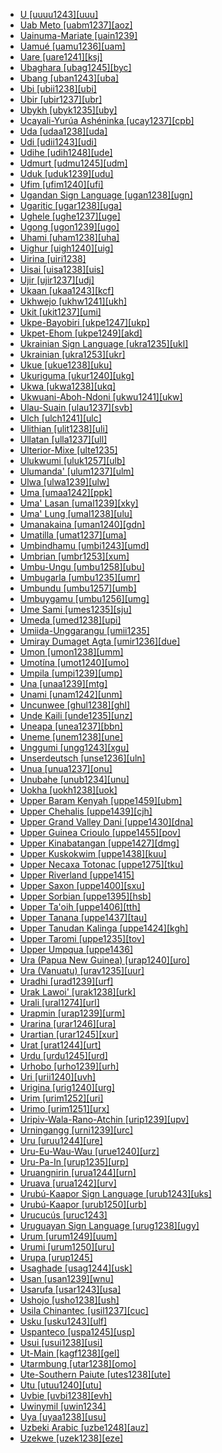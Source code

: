 - [U [uuuu1243][uuu]](tree/aust1305/khas1273/pala1352/east2331/angk1246/uuuu1243/uuuu1243.ini)
- [Uab Meto [uabm1237][aoz]](tree/aust1307/nucl1752/mala1545/cent2237/cent2245/timo1259/west2545/oecu1234/uabm1237/uabm1237.ini)
- [Uainuma-Mariate [uain1239]](tree/araw1281/nort2990/inla1264/japu1236/nucl1764/yucu1252/uain1239/uain1239.ini)
- [Uamué [uamu1236][uam]](tree/uncl1493/uamu1236/uamu1236.ini)
- [Uare [uare1241][ksj]](tree/kwal1257/hume1245/uare1241/uare1241.ini)
- [Ubaghara [ubag1245][byc]](tree/atla1278/volt1241/benu1247/delt1251/uppe1418/cent2027/nort2790/ubag1244/ubag1245/ubag1245.ini)
- [Ubang [uban1243][uba]](tree/atla1278/volt1241/benu1247/bant1294/sout3152/bend1256/uban1243/uban1243.ini)
- [Ubi [ubii1238][ubi]](tree/afro1255/chad1250/east2632/east2633/east2710/ubii1238/ubii1238.ini)
- [Ubir [ubir1237][ubr]](tree/aust1307/nucl1752/mala1545/cent2237/east2712/ocea1241/west2818/papu1253/nucl1744/nort2848/aret1241/arei1235/ubir1237/ubir1237.ini)
- [Ubykh [ubyk1235][uby]](tree/abkh1242/ubyk1235/ubyk1235.ini)
- [Ucayali-Yurúa Ashéninka [ucay1237][cpb]](tree/araw1281/sout3131/prea1240/asha1244/asha1241/asha1242/ashe1271/ucay1237/ucay1237.ini)
- [Uda [udaa1238][uda]](tree/atla1278/volt1241/benu1247/delt1251/obol1242/enwa1244/udaa1238/udaa1238.ini)
- [Udi [udii1243][udi]](tree/nakh1245/dagh1238/lezg1248/udia1235/udii1243/udii1243.ini)
- [Udihe [udih1248][ude]](tree/tung1282/east2366/cent2235/udih1248/udih1248.ini)
- [Udmurt [udmu1245][udm]](tree/ural1272/perm1256/udmu1245/udmu1245.ini)
- [Uduk [uduk1239][udu]](tree/koma1264/opuu1238/twam1235/uduk1239/uduk1239.ini)
- [Ufim [ufim1240][ufi]](tree/nucl1709/fini1244/fini1245/gusa1245/ufim1241/ufim1240/ufim1240.ini)
- [Ugandan Sign Language [ugan1238][ugn]](tree/sign1238/sign1237/asli1244/ugan1238/ugan1238.ini)
- [Ugaritic [ugar1238][uga]](tree/afro1255/semi1276/west2786/cent2236/nort3165/ugar1238/ugar1238.ini)
- [Ughele [ughe1237][uge]](tree/aust1307/nucl1752/mala1545/cent2237/east2712/ocea1241/west2818/meso1253/newi1242/stge1234/nort3225/newg1239/east2761/ughe1237/ughe1237.ini)
- [Ugong [ugon1239][ugo]](tree/sino1245/burm1265/lolo1265/ugon1239/ugon1239.ini)
- [Uhami [uham1238][uha]](tree/atla1278/volt1241/benu1247/akpe1249/edoi1239/nort3183/osse1244/uham1238/uham1238.ini)
- [Uighur [uigh1240][uig]](tree/turk1311/comm1245/oghu1246/uygh1240/uigh1240/uigh1240.ini)
- [Uirina [uiri1238]](tree/araw1281/nort2990/negr1239/bahu1238/uiri1238/uiri1238.ini)
- [Uisai [uisa1238][uis]](tree/sout2948/buin1247/uisa1238/uisa1238.ini)
- [Ujir [ujir1237][udj]](tree/aust1307/nucl1752/mala1545/cent2237/cent2245/aruu1241/ujir1238/ujir1237/ujir1237.ini)
- [Ukaan [ukaa1243][kcf]](tree/atla1278/volt1241/benu1247/ukaa1243/ukaa1243.ini)
- [Ukhwejo [ukhw1241][ukh]](tree/atla1278/volt1241/benu1247/bant1294/sout3152/narr1281/bant1295/maka1323/pomo1274/ndze1234/bekw1243/mpie1239/ukhw1241/ukhw1241.ini)
- [Ukit [ukit1237][umi]](tree/aust1307/nucl1752/mala1545/nort3253/sara1342/oute1260/buki1252/buka1263/ukit1237/ukit1237.ini)
- [Ukpe-Bayobiri [ukpe1247][ukp]](tree/atla1278/volt1241/benu1247/bant1294/sout3152/bend1256/ukpe1247/ukpe1247.ini)
- [Ukpet-Ehom [ukpe1249][akd]](tree/atla1278/volt1241/benu1247/delt1251/uppe1418/ukpe1249/ukpe1249.ini)
- [Ukrainian Sign Language [ukra1235][ukl]](tree/sign1238/sign1237/russ1270/ukra1235/ukra1235.ini)
- [Ukrainian [ukra1253][ukr]](tree/indo1319/balt1263/slav1255/east1426/ukra1257/ukra1253/ukra1253.ini)
- [Ukue [ukue1238][uku]](tree/atla1278/volt1241/benu1247/akpe1249/edoi1239/nort3183/osse1244/ukue1239/ukue1238/ukue1238.ini)
- [Ukuriguma [ukur1240][ukg]](tree/nucl1709/mada1298/croi1234/numu1240/yara1252/ukur1240/ukur1240.ini)
- [Ukwa [ukwa1238][ukq]](tree/atla1278/volt1241/benu1247/delt1251/obol1242/cent2253/efik1244/ukwa1238/ukwa1238.ini)
- [Ukwuani-Aboh-Ndoni [ukwu1241][ukw]](tree/atla1278/volt1241/benu1247/igbo1258/igbo1259/ukwu1241/ukwu1241.ini)
- [Ulau-Suain [ulau1237][svb]](tree/aust1307/nucl1752/mala1545/cent2237/east2712/ocea1241/west2818/nort3206/scho1242/siau1243/ulau1237/ulau1237.ini)
- [Ulch [ulch1241][ulc]](tree/tung1282/east2366/orok1264/ulch1242/ulch1241/ulch1241.ini)
- [Ulithian [ulit1238][uli]](tree/aust1307/nucl1752/mala1545/cent2237/east2712/ocea1241/micr1243/micr1244/cent2276/west2844/pona1247/truk1243/west2855/ulit1238/ulit1238.ini)
- [Ullatan [ulla1237][ull]](tree/drav1251/sout3133/sout3138/tami1291/tami1292/tami1293/tami1294/tami1297/tami1298/mala1541/ulla1237/ulla1237.ini)
- [Ulterior-Mixe [ulte1235]](tree/mixe1284/mixe1286/oaxa1241/ulte1235/ulte1235.ini)
- [Ulukwumi [uluk1257][ulb]](tree/atla1278/volt1241/benu1247/defo1239/yoru1244/edek1238/edea1234/east2738/sout3186/nucl1747/uluk1257/uluk1257.ini)
- [Ulumanda' [ulum1237][ulm]](tree/aust1307/nucl1752/mala1545/sout2923/nort2894/pitu1237/mata1312/ulum1237/ulum1237.ini)
- [Ulwa [ulwa1239][ulw]](tree/misu1242/suma1272/sumu1234/ulwa1239/ulwa1239.ini)
- [Uma [umaa1242][ppk]](tree/aust1307/nucl1752/mala1545/cele1242/kail1255/kail1253/sout2926/umaa1242/umaa1242.ini)
- [Uma' Lasan [umal1239][xky]](tree/aust1307/nucl1752/mala1545/nort3253/nort3171/kaya1332/keny1280/uppe1425/umal1239/umal1239.ini)
- [Uma' Lung [umal1238][ulu]](tree/aust1307/nucl1752/mala1545/nort3253/nort3171/kaya1332/keny1280/uppe1425/umal1238/umal1238.ini)
- [Umanakaina [uman1240][gdn]](tree/daga1274/uman1240/uman1240.ini)
- [Umatilla [umat1237][uma]](tree/saha1239/saha1240/sout1502/umat1237/umat1237.ini)
- [Umbindhamu [umbi1243][umd]](tree/pama1250/pama1251/comp1236/nort3256/umbi1242/umbi1243/umbi1243.ini)
- [Umbrian [umbr1253][xum]](tree/indo1319/ital1284/sabe1249/osca1246/umbr1253/umbr1253.ini)
- [Umbu-Ungu [umbu1258][ubu]](tree/nucl1709/cent2120/hage1248/auag1234/umbu1258/umbu1258.ini)
- [Umbugarla [umbu1235][umr]](tree/umbu1235/umbu1235.ini)
- [Umbundu [umbu1257][umb]](tree/atla1278/volt1241/benu1247/bant1294/sout3152/narr1281/cent2260/njil1234/sout3233/kune1234/umbu1257/umbu1257.ini)
- [Umbuygamu [umbu1256][umg]](tree/pama1250/pama1251/lama1273/umbu1256/umbu1256.ini)
- [Ume Sami [umes1235][sju]](tree/ural1272/saam1281/west2390/sout3150/umes1235/umes1235.ini)
- [Umeda [umed1238][upi]](tree/bord1247/bewa1242/umed1238/umed1238.ini)
- [Umiida-Unggarangu [umii1235]](tree/worr1236/west2435/umii1235/umii1235.ini)
- [Umiray Dumaget Agta [umir1236][due]](tree/aust1307/nucl1752/mala1545/grea1284/umir1236/umir1236.ini)
- [Umon [umon1238][umm]](tree/atla1278/volt1241/benu1247/delt1251/uppe1418/cent2027/nort2790/ubag1244/kohu1243/umon1238/umon1238.ini)
- [Umotína [umot1240][umo]](tree/boro1281/umot1240/umot1240.ini)
- [Umpila [umpi1239][ump]](tree/pama1250/pama1251/comp1236/nort3256/nort2759/umpi1239/umpi1239.ini)
- [Una [unaa1239][mtg]](tree/nucl1709/mekk1240/east2504/unaa1239/unaa1239.ini)
- [Unami [unam1242][unm]](tree/algi1248/algo1256/east2700/dela1253/comm1246/unam1242/unam1242.ini)
- [Uncunwee [ghul1238][ghl]](tree/nubi1251/west2781/cent2232/kord1246/east2715/ghul1238/ghul1238.ini)
- [Unde Kaili [unde1235][unz]](tree/aust1307/nucl1752/mala1545/cele1242/kail1255/kail1253/nort2898/kail1254/unde1235/unde1235.ini)
- [Uneapa [unea1237][bbn]](tree/aust1307/nucl1752/mala1545/cent2237/east2712/ocea1241/west2818/meso1253/bali1280/unea1237/unea1237.ini)
- [Uneme [unem1238][une]](tree/atla1278/volt1241/benu1247/akpe1249/edoi1239/nort3182/afen1234/unem1239/unem1238/unem1238.ini)
- [Unggumi [ungg1243][xgu]](tree/worr1236/west2435/ungg1243/ungg1243.ini)
- [Unserdeutsch [unse1236][uln]](tree/indo1319/germ1287/nort3152/west2793/fran1268/high1287/unse1236/unse1236.ini)
- [Unua [unua1237][onu]](tree/aust1307/nucl1752/mala1545/cent2237/east2712/ocea1241/nort3195/cent2269/mala1539/east2753/unua1238/unua1237/unua1237.ini)
- [Unubahe [unub1234][unu]](tree/aust1307/nucl1752/mala1545/cent2237/east2712/ocea1241/west2818/papu1253/nucl1744/suau1243/unub1234/unub1234.ini)
- [Uokha [uokh1238][uok]](tree/book1242/uokh1238/uokh1238.ini)
- [Upper Baram Kenyah [uppe1459][ubm]](tree/book1242/uppe1459/uppe1459.ini)
- [Upper Chehalis [uppe1439][cjh]](tree/sali1255/tsam1241/inla1265/uppe1439/uppe1439.ini)
- [Upper Grand Valley Dani [uppe1430][dna]](tree/nucl1709/dani1287/cent2233/gran1246/uppe1430/uppe1430.ini)
- [Upper Guinea Crioulo [uppe1455][pov]](tree/indo1319/ital1284/lati1262/lati1263/impe1234/roma1334/ital1285/west2813/shif1234/sout3183/west2838/gali1263/macr1272/uppe1458/uppe1455/uppe1455.ini)
- [Upper Kinabatangan [uppe1427][dmg]](tree/aust1307/nucl1752/mala1545/nort3253/sout3154/grea1293/pait1248/uppe1426/uppe1427/uppe1427.ini)
- [Upper Kuskokwim [uppe1438][kuu]](tree/atha1245/atha1246/atha1247/nort2940/uppe1438/uppe1438.ini)
- [Upper Necaxa Totonac [uppe1275][tku]](tree/toto1251/toto1252/cent1397/nort1553/uppe1275/uppe1275.ini)
- [Upper Riverland [uppe1415]](tree/pama1250/sout3135/vict1234/lowe1401/uppe1415/uppe1415.ini)
- [Upper Saxon [uppe1400][sxu]](tree/indo1319/germ1287/nort3152/west2793/fran1268/high1287/uppe1400/uppe1400.ini)
- [Upper Sorbian [uppe1395][hsb]](tree/indo1319/balt1263/slav1255/west2792/sorb1249/uppe1395/uppe1395.ini)
- [Upper Ta'oih [uppe1406][tth]](tree/aust1305/katu1271/taoi1247/nucl1296/ongt1234/uppe1406/uppe1406.ini)
- [Upper Tanana [uppe1437][tau]](tree/atha1245/atha1246/atha1247/nort2940/uppe1437/uppe1437.ini)
- [Upper Tanudan Kalinga [uppe1424][kgh]](tree/book1242/uppe1424/uppe1424.ini)
- [Upper Taromi [uppe1235][tov]](tree/indo1319/indo1320/iran1269/west2794/nort3177/tati1243/tati1244/cent2265/taro1267/uppe1235/uppe1235.ini)
- [Upper Umpqua [uppe1436]](tree/atha1245/atha1246/atha1247/paci1277/oreg1242/uppe1436/uppe1436.ini)
- [Ura (Papua New Guinea) [urap1240][uro]](tree/bain1263/urap1240/urap1240.ini)
- [Ura (Vanuatu) [urav1235][uur]](tree/aust1307/nucl1752/mala1545/cent2237/east2712/ocea1241/sout3173/sout2868/erro1239/urav1235/urav1235.ini)
- [Uradhi [urad1239][urf]](tree/book1242/urad1239/urad1239.ini)
- [Urak Lawoi' [urak1238][urk]](tree/aust1307/nucl1752/mala1545/mala1536/nort3170/mala1538/nucl1733/sing1270/urak1238/urak1238.ini)
- [Urali [ural1274][url]](tree/drav1251/sout3133/sout3138/tami1291/tami1292/tami1293/tami1294/tami1297/tami1298/mala1541/ural1274/ural1274.ini)
- [Urapmin [urap1239][urm]](tree/nucl1709/cent2116/awyu1265/okok1235/okkk1242/moun1253/urap1239/urap1239.ini)
- [Urarina [urar1246][ura]](tree/urar1246/urar1246.ini)
- [Urartian [urar1245][xur]](tree/hurr1239/urar1245/urar1245.ini)
- [Urat [urat1244][urt]](tree/nucl1708/komb1276/urat1244/urat1244.ini)
- [Urdu [urdu1245][urd]](tree/indo1319/indo1320/indo1321/indo1322/subc1234/west2812/hind1270/urdu1245/urdu1245.ini)
- [Urhobo [urho1239][urh]](tree/atla1278/volt1241/benu1247/akpe1249/edoi1239/sout2805/urho1239/urho1239.ini)
- [Uri [urii1240][uvh]](tree/nucl1709/fini1244/fini1245/erap1240/urii1240/urii1240.ini)
- [Urigina [urig1240][urg]](tree/nucl1709/mada1298/raic1241/peka1243/urig1240/urig1240.ini)
- [Urim [urim1252][uri]](tree/nucl1708/urim1252/urim1252.ini)
- [Urimo [urim1251][urx]](tree/nucl1708/mari1433/elep1241/urim1251/urim1251.ini)
- [Uripiv-Wala-Rano-Atchin [urip1239][upv]](tree/aust1307/nucl1752/mala1545/cent2237/east2712/ocea1241/nort3195/cent2269/mala1539/east2753/urip1239/urip1239.ini)
- [Urningangg [urni1239][urc]](tree/giim1238/urni1238/urni1239/urni1239.ini)
- [Uru [uruu1244][ure]](tree/uruc1242/uruu1244/uruu1244.ini)
- [Uru-Eu-Wau-Wau [urue1240][urz]](tree/tupi1275/mawe1252/awet1245/tupi1276/tupi1280/urue1240/urue1240.ini)
- [Uru-Pa-In [urup1235][urp]](tree/uncl1493/urup1235/urup1235.ini)
- [Uruangnirin [urua1244][urn]](tree/aust1307/nucl1752/mala1545/cent2237/cent2245/keit1238/yamd1241/onin1244/urua1244/urua1244.ini)
- [Uruava [urua1242][urv]](tree/aust1307/nucl1752/mala1545/cent2237/east2712/ocea1241/west2818/meso1253/newi1242/stge1234/nort3225/mono1280/urua1242/urua1242.ini)
- [Urubú-Kaapor Sign Language [urub1243][uks]](tree/sign1238/vill1244/urub1243/urub1243.ini)
- [Urubú-Kaapor [urub1250][urb]](tree/tupi1275/mawe1252/awet1245/tupi1276/tupi1281/guaj1258/urub1250/urub1250.ini)
- [Urucucús [uruc1243]](tree/uncl1493/uruc1243/uruc1243.ini)
- [Uruguayan Sign Language [urug1238][ugy]](tree/sign1238/sign1237/para1321/urug1238/urug1238.ini)
- [Urum [urum1249][uum]](tree/turk1311/comm1245/oghu1246/oghu1243/kipc1239/west1472/crim1256/urum1249/urum1249.ini)
- [Urumi [urum1250][uru]](tree/tupi1275/puru1268/rama1257/urum1250/urum1250.ini)
- [Urupa [urup1245]](tree/chap1271/more1263/wari1269/urup1244/urup1245/urup1245.ini)
- [Usaghade [usag1244][usk]](tree/atla1278/volt1241/benu1247/delt1251/obol1242/usag1244/usag1244.ini)
- [Usan [usan1239][wnu]](tree/nucl1709/mada1298/croi1234/numu1240/usan1239/usan1239.ini)
- [Usarufa [usar1243][usa]](tree/nucl1709/kain1273/kain1274/gauw1235/auya1234/usar1243/usar1243.ini)
- [Ushojo [usho1238][ush]](tree/indo1319/indo1320/indo1321/indo1324/shin1270/kohi1247/usho1238/usho1238.ini)
- [Usila Chinantec [usil1237][cuc]](tree/otom1299/west2783/otop1241/chin1484/chin1486/usil1237/usil1237.ini)
- [Usku [usku1243][ulf]](tree/usku1243/usku1243.ini)
- [Uspanteco [uspa1245][usp]](tree/maya1287/core1254/quic1274/grea1276/uspa1245/uspa1245.ini)
- [Usui [usui1238][usi]](tree/sino1245/brah1260/bodo1279/boro1284/tipp1238/usui1238/usui1238.ini)
- [Ut-Main [kagf1238][gel]](tree/atla1278/volt1241/benu1247/kain1275/cent2242/duka1247/duka1250/main1281/kagf1238/kagf1238.ini)
- [Utarmbung [utar1238][omo]](tree/nucl1709/mada1298/kala1403/sout3148/osum1243/utar1238/utar1238.ini)
- [Ute-Southern Paiute [utes1238][ute]](tree/utoa1244/nort2953/numi1242/sout2968/utes1238/utes1238.ini)
- [Utu [utuu1240][utu]](tree/nucl1709/mada1298/croi1234/mabu1247/hans1243/silo1241/utuu1240/utuu1240.ini)
- [Uvbie [uvbi1238][evh]](tree/atla1278/volt1241/benu1247/akpe1249/edoi1239/sout2805/uvbi1238/uvbi1238.ini)
- [Uwinymil [uwin1234]](tree/gunw1250/west2432/warr1259/uwin1234/uwin1234.ini)
- [Uya [uyaa1238][usu]](tree/nucl1709/mada1298/raic1241/nuru1240/uyaa1238/uyaa1238.ini)
- [Uzbeki Arabic [uzbe1248][auz]](tree/afro1255/semi1276/west2786/cent2236/arab1394/arab1395/east2729/afgh1238/uzbe1248/uzbe1248.ini)
- [Uzekwe [uzek1238][eze]](tree/atla1278/volt1241/benu1247/delt1251/uppe1418/cent2027/nort2790/kori1259/kuke1241/uzek1238/uzek1238.ini)
